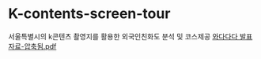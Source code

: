# K-contents-screen-tour
서울특별시의 k콘텐츠 촬영지를 활용한 외국인친화도 분석 및 코스제공
[와다다다 발표자료-압축됨.pdf](https://github.com/macang15/K-contents-screen-tour/files/10195239/-.pdf)
